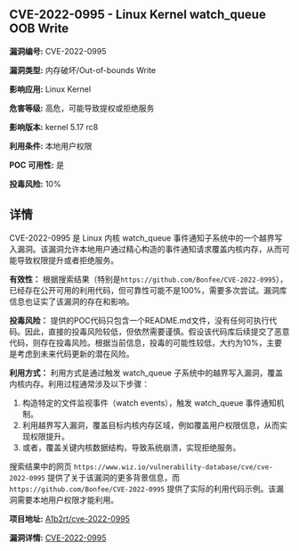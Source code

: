 ## CVE-2022-0995 - Linux Kernel watch_queue OOB Write

**漏洞编号:** CVE-2022-0995

**漏洞类型:** 内存破坏/Out-of-bounds Write

**影响应用:** Linux Kernel

**危害等级:** 高危，可能导致提权或拒绝服务

**影响版本:** kernel 5.17 rc8

**利用条件:** 本地用户权限

**POC 可用性:** 是

**投毒风险:** 10%

## 详情

CVE-2022-0995 是 Linux 内核 watch_queue 事件通知子系统中的一个越界写入漏洞。该漏洞允许本地用户通过精心构造的事件通知请求覆盖内核内存，从而可能导致权限提升或者拒绝服务。

**有效性：** 根据搜索结果（特别是`https://github.com/Bonfee/CVE-2022-0995`），已经存在公开可用的利用代码，但可靠性可能不是100%，需要多次尝试。漏洞库信息也证实了该漏洞的存在和影响。

**投毒风险：** 提供的POC代码只包含一个README.md文件，没有任何可执行代码。因此，直接的投毒风险较低，但依然需要谨慎。假设该代码库后续提交了恶意代码，则存在投毒风险。根据当前信息，投毒的可能性较低，大约为10%，主要是考虑到未来代码更新的潜在风险。

**利用方式：**  利用方式是通过触发 watch_queue 子系统中的越界写入漏洞，覆盖内核内存。利用过程通常涉及以下步骤：

1.  构造特定的文件监视事件（watch events），触发 watch_queue 事件通知机制。
2.  利用越界写入漏洞，覆盖目标内核内存区域，例如覆盖用户权限信息，从而实现权限提升。
3.  或者，覆盖关键内核数据结构，导致系统崩溃，实现拒绝服务。

搜索结果中的网页 `https://www.wiz.io/vulnerability-database/cve/cve-2022-0995` 提供了关于该漏洞的更多背景信息，而`https://github.com/Bonfee/CVE-2022-0995` 提供了实际的利用代码示例。该漏洞需要本地用户权限才能利用。

**项目地址:** [A1b2rt/cve-2022-0995](https://github.com/A1b2rt/cve-2022-0995)

**漏洞详情:** [CVE-2022-0995](https://nvd.nist.gov/vuln/detail/CVE-2022-0995)